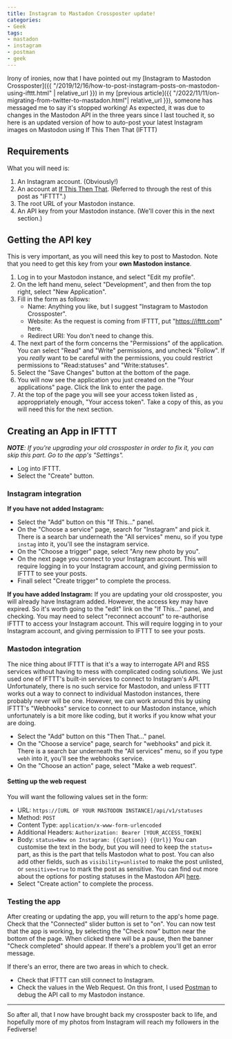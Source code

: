 ```yaml
---
title: Instagram to Mastadon Crossposter update!
categories:
- Geek
tags:
- mastadon
- instagram
- postman
- geek
---
```

Irony of ironies, now that I have pointed out my [Instagram to Mastodon Crossposter]({{ "/2019/12/16/how-to-post-instagram-posts-on-mastodon-using-ifttt.html" | relative_url }}) in my [previous article]({{ "/2022/11/11/on-migrating-from-twitter-to-mastadon.html"| relative_url }}), someone has messaged me to say it's stopped working! As expected, it was due to changes in the Mastodon API in the three years since I last touched it, so here is an updated version of how to auto-post your latest Instagram images on Mastodon using If This Then That (IFTTT) <!--more-->

## Requirements

What you will need is:

1. An Instagram account. (Obviously!)
2. An account at [If This Then That](https://ifttt.com/). (Referred to through the rest of this post as "IFTTT".)
3. The root URL of your Mastodon instance.
4. An API key from your Mastodon instance. (We'll cover this in the next section.)

## Getting the API key

This is very important, as you will need this key to post to Mastodon. Note that you need to get this key from your **own Mastodon instance**.

1. Log in to your Mastodon instance, and select "Edit my profile".
2. On the left hand menu, select "Development", and then from the top right, select "New Application".
3. Fill in the form as follows:
   - Name: Anything you like, but I suggest "Instagram to Mastodon Crossposter".
   - Website: As the request is coming from IFTTT, put "https://ifttt.com" here.
   - Redirect URI: You don't need to change this.
4. The next part of the form concerns the "Permissions" of the application. You can select "Read"
   and "Write" permissions, and uncheck "Follow". If you *really* want to be careful with the permissions, you could restrict permissions to "Read:statuses" and "Write:statuses".
5. Select the "Save Changes" button at the bottom of the page.
6. You will now see the application you just created on the "Your applications" page. Click the link to enter the page.
7. At the top of the page you will see your access token listed as , approppriately enough,  "Your access token". Take a copy of this, as you will need this for the next section.

## Creating an App in IFTTT

***NOTE**: If you're upgrading your old crossposter in order to fix it, you can skip this part. Go to the app's "Settings".*

* Log into IFTTT.
* Select the "Create" button.

### Instagram integration

**If you have not added Instagram:**

* Select the "Add" button on this "If This..." panel.
* On the "Choose a service" page, search for "Instagram" and pick it. There is a search bar underneath the "All services" menu, so if you type `instag` into it, you'll see the instagram service.
* On the "Choose a trigger" page, select "Any new photo by you".
* On the next page you connect to your Instagram account. This will require logging in to your
  Instagram account, and giving permission to IFTTT to see your posts.
* Finall select "Create trigger" to complete the process.

**If you have added Instagram:**
If you are updating your old crossposter, you will already have Instagram added. However, the access key may have expired. So it's worth going to the "edit" link on the "If This..." panel, and checking. You may need to select "reconnect account" to re-authorise IFTTT to access your Instagram account. This will require logging in to your Instagram account, and giving permission to IFTTT to see your posts.

### Mastodon integration

The nice thing about IFTTT is that it's a way to interrogate API and RSS services without having to mess with complicated coding solutions. We just used one of IFTTT's built-in services to connect to Instagram's API. Unfortunately, there is no such service for Mastodon, and unless IFTTT works out a way to connect to individual Mastodon instances, there probably never will be one. However, we can work around this by using IFTTT's "Webhooks" service to connect to our Mastodon instance, which unfortunately is a bit more like coding, but it works if you know what your are doing.

* Select the "Add" button on this "Then That..." panel.
* On the "Choose a service" page, search for "webhooks" and pick it. There is a search bar
  underneath the "All services" menu, so if you type `webh` into it, you'll see the webhooks service.
* On the "Choose an action" page, select "Make a web request".

#### Setting up the web request

You will want the following values set in the form:

* URL: `https://[URL OF YOUR MASTODON INSTANCE]/api/v1/statuses`
* Method: `POST`
* Content Type: `application/x-www-form-urlencoded`
* Additional Headers: `Authorization: Bearer [YOUR_ACCESS_TOKEN]`
* Body: `status=New on Instagram: {{Caption}} {{Url}}`
  You can customise the text in the body, but you will need to keep the `status=` part, as this is the part that tells Mastodon what to post. You can also add other fields, such as `visibility=unlisted` to make the post unlisted, or `sensitive=true` to mark the post as sensitive. You can find out more about the options for posting statuses in the Mastodon API [here](https://docs.joinmastodon.org/api/rest/statuses/).
* Select "Create action" to complete the process.

### Testing the app

After creating or updating the app, you will return to the app's home page. Check that the "Connected" slider button is set to "on". You can now test that the app is working, by selecting the "Check now" button near the bottom of the page. When clicked there will be a pause, then the  banner "Check completed" should appear. If there's a problem you'll get an error message.

If there's an error, there are two areas in which to check.

* Check that IFTTT can still connect to Instagram.
* Check the values in the Web Request. On this front, I used [Postman](https://getpostman.com) to debug the API call to my Mastodon instance.

---

So after all, that I now have brought back my crossposter back to life, and hopefully more of my photos from Instagram will reach my followers in the Fediverse!
